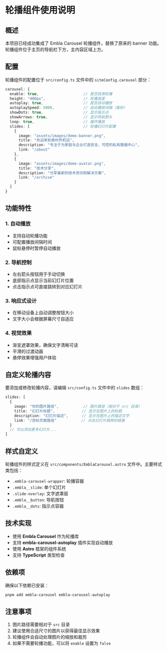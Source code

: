# 轮播组件使用说明

## 概述

本项目已经成功集成了 Embla Carousel 轮播组件，替换了原来的 banner 功能。轮播组件位于主页的导航栏下方，主内容区域上方。

## 配置

轮播组件的配置位于 `src/config.ts` 文件中的 `siteConfig.carousel` 部分：

```typescript
carousel: {
  enable: true,                    // 是否启用轮播
  height: "400px",                 // 轮播高度
  autoplay: true,                  // 是否自动播放
  autoplaySpeed: 5000,             // 自动播放间隔（毫秒）
  showDots: true,                  // 显示指示点
  showArrows: true,                // 显示导航箭头
  loop: true,                      // 循环播放
  slides: [                        // 轮播幻灯片配置
    {
      image: "assets/images/demo-banner.png",
      title: "欢迎来到青柠炸机店",
      description: "专注于为家庭与企业打造安全、可控的私有数据中心",
      link: "/about"
    },
    {
      image: "assets/images/demo-avatar.png", 
      title: "技术分享",
      description: "分享最新的技术资讯和解决方案",
      link: "/archive"
    }
  ]
}
```

## 功能特性

### 1. 自动播放
- 支持自动轮播功能
- 可配置播放间隔时间
- 鼠标悬停时暂停自动播放

### 2. 导航控制
- 左右箭头按钮用于手动切换
- 底部指示点显示当前幻灯片位置
- 点击指示点可直接跳转到对应幻灯片

### 3. 响应式设计
- 在移动设备上自动调整按钮大小
- 文字大小会根据屏幕尺寸自适应

### 4. 视觉效果
- 渐变遮罩效果，确保文字清晰可读
- 平滑的过渡动画
- 悬停效果增强用户体验

## 自定义轮播内容

要添加或修改轮播内容，请编辑 `src/config.ts` 文件中的 `slides` 数组：

```typescript
slides: [
  {
    image: "你的图片路径",           // 图片路径（相对于 src 目录）
    title: "幻灯片标题",            // 显示在图片上的标题
    description: "幻灯片描述",      // 显示在图片上的描述文字
    link: "/目标页面路径"           // 点击幻灯片跳转的链接
  }
  // 可以添加更多幻灯片...
]
```

## 样式自定义

轮播组件的样式定义在 `src/components/EmblaCarousel.astro` 文件中。主要样式类包括：

- `.embla-carousel-wrapper`: 轮播容器
- `.embla__slide`: 单个幻灯片
- `.slide-overlay`: 文字遮罩层
- `.embla__button`: 导航按钮
- `.embla__dots`: 指示点容器

## 技术实现

- 使用 **Embla Carousel** 作为轮播库
- 支持 **embla-carousel-autoplay** 插件实现自动播放
- 使用 **Astro** 框架的组件系统
- 支持 **TypeScript** 类型检查

## 依赖项

确保以下依赖已安装：

```bash
pnpm add embla-carousel embla-carousel-autoplay
```

## 注意事项

1. 图片路径需要相对于 `src` 目录
2. 建议使用合适尺寸的图片以获得最佳显示效果
3. 轮播组件会自动处理图片的缩放和裁剪
4. 如果不需要轮播功能，可以将 `enable` 设置为 `false`

